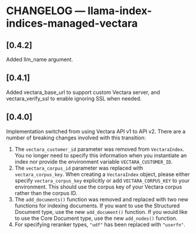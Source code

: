 # CHANGELOG — llama-index-indices-managed-vectara

## [0.4.2]

Added llm_name argument.

## [0.4.1]

Added vectara_base_url to support custom Vectara server, and vectara_verify_ssl to enable ignoring SSL when needed.

## [0.4.0]

Implementation switched from using Vectara API v1 to API v2.
There are a number of breaking changes involved with this transition:

1. The `vectara_customer_id` parameter was removed from `VectaraIndex`. You no longer need to specify this information when you instantiate an index nor provide the environment variable `VECTARA_CUSTOMER_ID`.
2. The `vectara_corpus_id` parameter was replaced with `vectara_corpus_key`. When creating a `VectaraIndex` object, please either specify `vectara_corpus_key` explicitly or add `VECTARA_CORPUS_KEY` to your environment. This should use the corpus key of your Vectara corpus rather than the corpus ID.
3. The `add_documents()` function was removed and replaced with two new functions for indexing documents. If you want to use the Structured Document type, use the new `add_document()` function. If you would like to use the Core Document type, use the new `add_nodes()` function.
4. For specifying reranker types, `"udf"` has been replaced with `"userfn"`.
